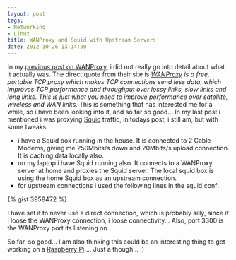 ```yaml
---
layout: post
tags:
- Networking
- Linux
title: WANProxy and Squid with Upstream Servers
date: 2012-10-26 13:14:00
---
```

In my [previous post on WANProxy][1], i did not really go into detail about what it actually was. The direct quote from their site is *[WANProxy][2] is a free, portable TCP proxy which makes TCP connections send less data, which improves TCP performance and throughput over lossy links, slow links and long links. This is just what you need to improve performance over satellite, wireless and WAN links.* This is something that has interested me for a while, so i have been looking into it, and so far so good... In my last post i mentioned i was proxying [Squid][3] traffic, in todays post, i still am, but with some tweaks.

* i have a Squid box running in the house. It is connected to 2 Cable Modems, giving me 250Mbits/s down and 20Mbits/s upload connection. It is caching data locally also.
* on my laptop i have Squid running also. It connects to a WANProxy server at home and proxies the Squid server. The local squid box is using the home Squid box as an upstream connection.
* for upstream connections i used the following lines in the squid.conf:

{% gist 3958472 %}

I have set it to never use a direct connection, which is probably silly, since if i loose the WANProxy connection, i loose connectivity... Also, port 3300 is the WANProxy port its listening on. 

So far, so good... I am also thinking this could be an interesting thing to get working on a [Raspberry Pi][4].... Just a though... :)

[1]:http://tiernanotoole.ie/2012/10/24/building_wanproxy_on_ubuntu_12.04.html
[2]:http://www.wanproxy.org
[3]:http://www.squod-cache.org
[4]:http://www.raspberrypi.org